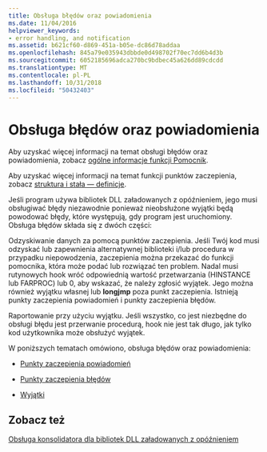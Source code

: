 ```yaml
---
title: Obsługa błędów oraz powiadomienia
ms.date: 11/04/2016
helpviewer_keywords:
- error handling, and notification
ms.assetid: b621cf60-d869-451a-b05e-dc86d78addaa
ms.openlocfilehash: 845a79e035943dbbde0d498702f70ec7dd6b4d3b
ms.sourcegitcommit: 6052185696adca270bc9bdbec45a626dd89cdcdd
ms.translationtype: MT
ms.contentlocale: pl-PL
ms.lasthandoff: 10/31/2018
ms.locfileid: "50432403"
---
```

# <a name="error-handling-and-notification"></a>Obsługa błędów oraz powiadomienia

Aby uzyskać więcej informacji na temat obsługi błędów oraz powiadomienia, zobacz [ogólne informacje funkcji Pomocnik](understanding-the-helper-function.md).

Aby uzyskać więcej informacji na temat funkcji punktów zaczepienia, zobacz [struktura i stała — definicje](../../build/reference/structure-and-constant-definitions.md).

Jeśli program używa bibliotek DLL załadowanych z opóźnieniem, jego musi obsługiwać błędy niezawodnie ponieważ nieobsłużone wyjątki będą powodować błędy, które występują, gdy program jest uruchomiony. Obsługa błędów składa się z dwóch części:

Odzyskiwanie danych za pomocą punktów zaczepienia.
Jeśli Twój kod musi odzyskać lub zapewnienia alternatywnej biblioteki i/lub procedura w przypadku niepowodzenia, zaczepienia można przekazać do funkcji pomocnika, która może podać lub rozwiązać ten problem. Nadal musi rutynowych hook wróć odpowiednią wartość przetwarzania (HINSTANCE lub FARPROC) lub 0, aby wskazać, że należy zgłosić wyjątek. Jego można również wyjątku własnej lub **longjmp** poza punkt zaczepienia. Istnieją punkty zaczepienia powiadomień i punkty zaczepienia błędów.

Raportowanie przy użyciu wyjątku.
Jeśli wszystko, co jest niezbędne do obsługi błędu jest przerwanie procedurą, hook nie jest tak długo, jak tylko kod użytkownika może obsłużyć wyjątek.

W poniższych tematach omówiono, obsługa błędów oraz powiadomienia:

- [Punkty zaczepienia powiadomień](../../build/reference/notification-hooks.md)

- [Punkty zaczepienia błędów](../../build/reference/failure-hooks.md)

- [Wyjątki](../../build/reference/exceptions-c-cpp.md)

## <a name="see-also"></a>Zobacz też

[Obsługa konsolidatora dla bibliotek DLL załadowanych z opóźnieniem](../../build/reference/linker-support-for-delay-loaded-dlls.md)